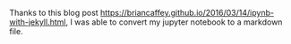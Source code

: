 Thanks to this blog post https://briancaffey.github.io/2016/03/14/ipynb-with-jekyll.html, I was able to convert my jupyter notebook to a markdown file.
